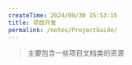 ```yaml
---
createTime: 2024/08/30 15:53:15
title: 项目开发
permalink: /notes/ProjectGuide/
---
```


> 主要包含一些项目文档类的资源
